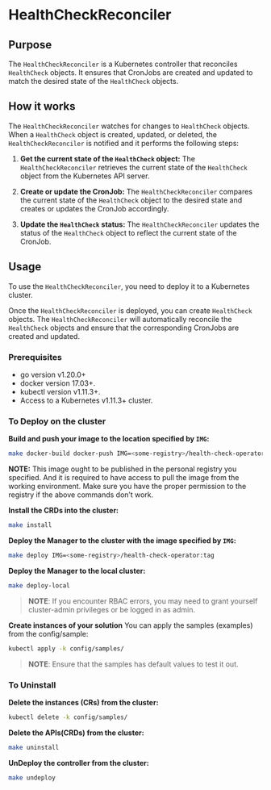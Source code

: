 # HealthCheckReconciler

## Purpose

The `HealthCheckReconciler` is a Kubernetes controller that reconciles `HealthCheck` objects. It ensures that CronJobs are created and updated to match the desired state of the `HealthCheck` objects.

## How it works

The `HealthCheckReconciler` watches for changes to `HealthCheck` objects. When a `HealthCheck` object is created, updated, or deleted, the `HealthCheckReconciler` is notified and it performs the following steps:

1. **Get the current state of the `HealthCheck` object:** The `HealthCheckReconciler` retrieves the current state of the `HealthCheck` object from the Kubernetes API server.

2. **Create or update the CronJob:** The `HealthCheckReconciler` compares the current state of the `HealthCheck` object to the desired state and creates or updates the CronJob accordingly.

3. **Update the `HealthCheck` status:** The `HealthCheckReconciler` updates the status of the `HealthCheck` object to reflect the current state of the CronJob.

## Usage

To use the `HealthCheckReconciler`, you need to deploy it to a Kubernetes cluster.

Once the `HealthCheckReconciler` is deployed, you can create `HealthCheck` objects. The `HealthCheckReconciler` will automatically reconcile the `HealthCheck` objects and ensure that the corresponding CronJobs are created and updated.

### Prerequisites
- go version v1.20.0+
- docker version 17.03+.
- kubectl version v1.11.3+.
- Access to a Kubernetes v1.11.3+ cluster.

### To Deploy on the cluster
**Build and push your image to the location specified by `IMG`:**

```sh
make docker-build docker-push IMG=<some-registry>/health-check-operator:tag
```

**NOTE:** This image ought to be published in the personal registry you specified. 
And it is required to have access to pull the image from the working environment. 
Make sure you have the proper permission to the registry if the above commands don’t work.

**Install the CRDs into the cluster:**

```sh
make install
```

**Deploy the Manager to the cluster with the image specified by `IMG`:**

```sh
make deploy IMG=<some-registry>/health-check-operator:tag
```

**Deploy the Manager to the local cluster:**

```sh
make deploy-local
```

> **NOTE**: If you encounter RBAC errors, you may need to grant yourself cluster-admin 
privileges or be logged in as admin.

**Create instances of your solution**
You can apply the samples (examples) from the config/sample:

```sh
kubectl apply -k config/samples/
```

>**NOTE**: Ensure that the samples has default values to test it out.

### To Uninstall
**Delete the instances (CRs) from the cluster:**

```sh
kubectl delete -k config/samples/
```

**Delete the APIs(CRDs) from the cluster:**

```sh
make uninstall
```

**UnDeploy the controller from the cluster:**

```sh
make undeploy
```
